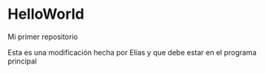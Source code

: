 # HelloWorld
Mi primer repositorio

Esta es una modificación hecha por Elías y que debe estar en el programa principal
